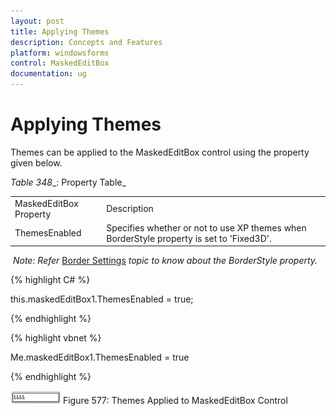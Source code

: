 ```yaml
---
layout: post
title: Applying Themes
description: Concepts and Features
platform: windowsforms
control: MaskedEditBox
documentation: ug
--- 
```

# Applying Themes

Themes can be applied to the MaskedEditBox control using the property given below.

_Table_ _348__: Property Table_

<table>
<tr>
<td>
MaskedEditBox Property</td><td>
Description</td></tr>
<tr>
<td>
ThemesEnabled</td><td>
Specifies whether or not to use XP themes when BorderStyle property is set to 'Fixed3D'.</td></tr>
</table>


 _Note: Refer_ [Border Settings](http://docs.syncfusion.com/windowsforms/tools/editorsPackage/coloruicontrols/borderstyles) _topic to know about the BorderStyle property._

{% highlight C# %} 

this.maskedEditBox1.ThemesEnabled = true;

 {% endhighlight %}



{% highlight vbnet %} 

Me.maskedEditBox1.ThemesEnabled = true

{% endhighlight %}

![](MaskedEditBox-images/MarkedEditBox-img19.png)
Figure 577: Themes Applied to MaskedEditBox Control
